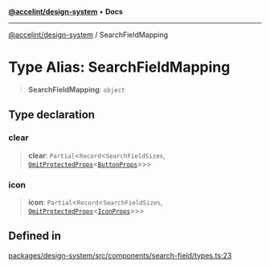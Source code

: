 [**@accelint/design-system**](../README.md) • **Docs**

***

[@accelint/design-system](../README.md) / SearchFieldMapping

# Type Alias: SearchFieldMapping

> **SearchFieldMapping**: `object`

## Type declaration

### clear

> **clear**: `Partial`\<`Record`\<`SearchFieldSizes`, [`OmitProtectedProps`](OmitProtectedProps.md)\<[`ButtonProps`](ButtonProps.md)\>\>\>

### icon

> **icon**: `Partial`\<`Record`\<`SearchFieldSizes`, [`OmitProtectedProps`](OmitProtectedProps.md)\<[`IconProps`](IconProps.md)\>\>\>

## Defined in

[packages/design-system/src/components/search-field/types.ts:23](https://github.com/gohypergiant/standard-toolkit/blob/258694cea8ed8bbd956b3cf5da47c2c9debcf127/packages/design-system/src/components/search-field/types.ts#L23)
